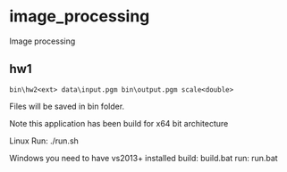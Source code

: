 # image_processing
Image processing 

## hw1

`bin\hw2<ext> data\input.pgm bin\output.pgm scale<double>`

Files will be saved in bin folder.

Note this application has been build for x64 bit architecture 

Linux 
Run: ./run.sh

Windows 
you need to have vs2013+ installed
build: build.bat
run: run.bat
